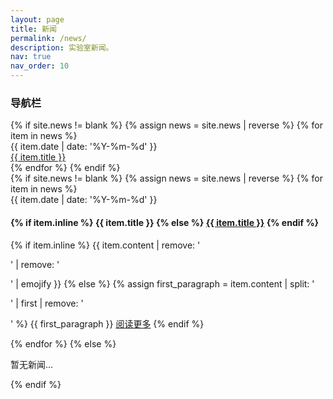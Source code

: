 ```yaml
---
layout: page
title: 新闻
permalink: /news/
description: 实验室新闻。
nav: true
nav_order: 10
---
```


<div class="news-container">
  <!-- 左侧导航栏 -->
  <div class="news-sidebar">
    <h3>导航栏</h3>
    <div class="news-timeline">
      {% if site.news != blank %}
        {% assign news = site.news | reverse %}
        {% for item in news %}
          <div class="timeline-item">
            <div class="timeline-date">{{ item.date | date: '%Y-%m-%d' }}</div>
            <a href="#news-{{ forloop.index }}">{{ item.title }}</a>
          </div>
        {% endfor %}
      {% endif %}
    </div>
  </div>

  <!-- 右侧内容区 -->
  <div class="news-content">
    {% if site.news != blank %}
      {% assign news = site.news | reverse %}
      {% for item in news %}
        <div id="news-{{ forloop.index }}" class="news-card">
          <div class="news-date">{{ item.date | date: '%Y-%m-%d' }}</div>
          <h4>
            {% if item.inline %}
              {{ item.title }}
            {% else %}
              <a href="{{ item.url | relative_url }}">{{ item.title }}</a>
            {% endif %}
          </h4>
          <div class="news-content">
            {% if item.inline %}
              {{ item.content | remove: '<p>' | remove: '</p>' | emojify }}
            {% else %}
              {% assign first_paragraph = item.content | split: '</p>' | first | remove: '<p>' %}
              {{ first_paragraph }}
              <a href="{{ item.url | relative_url }}" class="read-more">阅读更多</a>
            {% endif %}
          </div>
        </div>
      {% endfor %}
    {% else %}
      <p>暂无新闻...</p>
    {% endif %}
  </div>
</div>
